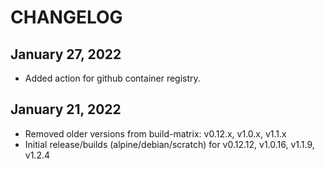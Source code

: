 # CHANGELOG

## January 27, 2022
  * Added action for github container registry.

## January 21, 2022
  * Removed older versions from build-matrix: v0.12.x, v1.0.x, v1.1.x
  * Initial release/builds (alpine/debian/scratch) for v0.12.12, v1.0.16, v1.1.9, v1.2.4
